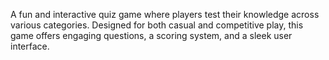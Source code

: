 A fun and interactive quiz game where players test their knowledge across various categories. Designed for both casual and competitive play, this game offers engaging questions, a scoring system, and a sleek user interface.

